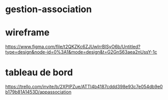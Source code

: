 # gestion-association

# wireframe
https://www.figma.com/file/t2QKZKc6ZJUwIrrBlSyO6b/Untitled?type=design&node-id=0%3A1&mode=design&t=G2GnS63aea2nUssY-1c

# tableau de bord
https://trello.com/invite/b/2XPIPZue/ATTI4b4187cddd398e93c7e054db9e0b179b81A1453D/appassociation
